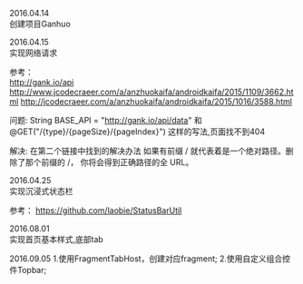 2016.04.14<br>
创建项目Ganhuo

2016.04.15<br>
实现网络请求

参考：   
http://gank.io/api<br>
http://www.jcodecraeer.com/a/anzhuokaifa/androidkaifa/2015/1109/3662.html
http://jcodecraeer.com/a/anzhuokaifa/androidkaifa/2015/1016/3588.html

问题:
String BASE_API = "http://gank.io/api/data"
和
@GET("/{type}/{pageSize}/{pageIndex}")
这样的写法,页面找不到404

解决: 在第二个链接中找到的解决办法
如果有前缀 / 就代表着是一个绝对路径。删除了那个前缀的 /， 你将会得到正确路径的全 URL。


2016.04.25<br/>
实现沉浸式状态栏


参考：
https://github.com/laobie/StatusBarUtil



2016.08.01<br/>
实现首页基本样式,底部tab

2016.09.05
1.使用FragmentTabHost，创建对应fragment;
2.使用自定义组合控件Topbar;